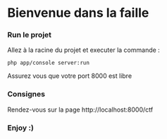 Bienvenue dans la faille
========================


### Run le projet

Allez à la racine du projet et executer la commande :

    php app/console server:run

Assurez vous que votre port 8000 est libre

### Consignes

Rendez-vous sur la page http://localhost:8000/ctf

### Enjoy :)

